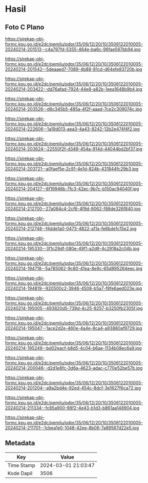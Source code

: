 # Hasil

## Foto C Plano

https://sirekap-obj-formc.kpu.go.id/e2dc/pemilu/pdpr/35/06/12/20/10/3506122010005-20240214-201513--c4a797fd-5355-464e-ba6c-96fae567bb94.jpg

https://sirekap-obj-formc.kpu.go.id/e2dc/pemilu/pdpr/35/06/12/20/10/3506122010005-20240214-201542--5deaaed7-7089-4b88-81cd-d64efe83720b.jpg

https://sirekap-obj-formc.kpu.go.id/e2dc/pemilu/pdpr/35/06/12/20/10/3506122010005-20240214-203422--dd76afad-7924-44e8-a82b-1eea1648b9b4.jpg

https://sirekap-obj-formc.kpu.go.id/e2dc/pemilu/pdpr/35/06/12/20/10/3506122010005-20240214-203526--d6c345b5-485a-4f2f-aaad-7ce2c309074c.jpg

https://sirekap-obj-formc.kpu.go.id/e2dc/pemilu/pdpr/35/06/12/20/10/3506122010005-20240214-222606--1a19d013-aea3-4a43-8242-12b2e474f4f2.jpg

https://sirekap-obj-formc.kpu.go.id/e2dc/pemilu/pdpr/35/06/12/20/10/3506122010005-20240214-203624--22550f2f-d349-454a-914d-44044bd2bf37.jpg

https://sirekap-obj-formc.kpu.go.id/e2dc/pemilu/pdpr/35/06/12/20/10/3506122010005-20240214-203721--a0faef5e-2c91-4e1d-824b-431844fc29b3.jpg

https://sirekap-obj-formc.kpu.go.id/e2dc/pemilu/pdpr/35/06/12/20/10/3506122010005-20240214-204127--8f19946b-7fc3-42ec-9b7c-b150ac94040f.jpg

https://sirekap-obj-formc.kpu.go.id/e2dc/pemilu/pdpr/35/06/12/20/10/3506122010005-20240214-212700--27a084c4-2cf6-4f9d-9062-f88de326f840.jpg

https://sirekap-obj-formc.kpu.go.id/e2dc/pemilu/pdpr/35/06/12/20/10/3506122010005-20240214-212748--f4dde1a0-0473-4822-a11a-fe6bde1c15e2.jpg

https://sirekap-obj-formc.kpu.go.id/e2dc/pemilu/pdpr/35/06/12/20/10/3506122010005-20240214-195330--3f1c29df-080e-49f1-a2d9-4c2918a2c04b.jpg

https://sirekap-obj-formc.kpu.go.id/e2dc/pemilu/pdpr/35/06/12/20/10/3506122010005-20240214-194718--5a785062-9c80-41ea-8e9c-65d895264eec.jpg

https://sirekap-obj-formc.kpu.go.id/e2dc/pemilu/pdpr/35/06/12/20/10/3506122010005-20240214-194819--920500c2-3946-4508-b5a7-f8fe6aed023e.jpg

https://sirekap-obj-formc.kpu.go.id/e2dc/pemilu/pdpr/35/06/12/20/10/3506122010005-20240214-195005--493820d5-739d-4c25-9257-b3250fb2305f.jpg

https://sirekap-obj-formc.kpu.go.id/e2dc/pemilu/pdpr/35/06/12/20/10/3506122010005-20240214-195047--1ace2d2e-460e-4a4e-8ca4-a93880af9729.jpg

https://sirekap-obj-formc.kpu.go.id/e2dc/pemilu/pdpr/35/06/12/20/10/3506122010005-20240214-195249--bd02eacf-b8d5-4c04-b6ae-1134b08ec6a9.jpg

https://sirekap-obj-formc.kpu.go.id/e2dc/pemilu/pdpr/35/06/12/20/10/3506122010005-20240214-200046--d2d1e8fc-3d6a-4623-adac-c770e52be57b.jpg

https://sirekap-obj-formc.kpu.go.id/e2dc/pemilu/pdpr/35/06/12/20/10/3506122010005-20240214-201204--a9a2bd4e-92ed-454c-8dcf-3e1627f6ca72.jpg

https://sirekap-obj-formc.kpu.go.id/e2dc/pemilu/pdpr/35/06/12/20/10/3506122010005-20240214-211334--fc85a900-98f2-4e43-b1d3-b861aa148904.jpg

https://sirekap-obj-formc.kpu.go.id/e2dc/pemilu/pdpr/35/06/12/20/10/3506122010005-20240214-211701--1cbea1e0-1048-42ee-8b06-7a89567d22e5.jpg


## Metadata

| Key        | Value               |
| ---------- | ------------------- |
| Time Stamp | 2024-03-01 21:03:47 |
| Kode Dapil | 3506                |



